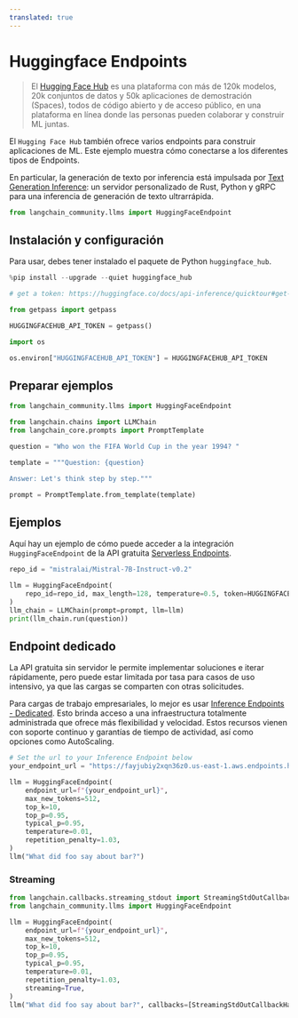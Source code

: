 ```yaml
---
translated: true
---
```


# Huggingface Endpoints

>El [Hugging Face Hub](https://huggingface.co/docs/hub/index) es una plataforma con más de 120k modelos, 20k conjuntos de datos y 50k aplicaciones de demostración (Spaces), todos de código abierto y de acceso público, en una plataforma en línea donde las personas pueden colaborar y construir ML juntas.

El `Hugging Face Hub` también ofrece varios endpoints para construir aplicaciones de ML.
Este ejemplo muestra cómo conectarse a los diferentes tipos de Endpoints.

En particular, la generación de texto por inferencia está impulsada por [Text Generation Inference](https://github.com/huggingface/text-generation-inference): un servidor personalizado de Rust, Python y gRPC para una inferencia de generación de texto ultrarrápida.

```python
from langchain_community.llms import HuggingFaceEndpoint
```

## Instalación y configuración

Para usar, debes tener instalado el paquete de Python `huggingface_hub`.

```python
%pip install --upgrade --quiet huggingface_hub
```

```python
# get a token: https://huggingface.co/docs/api-inference/quicktour#get-your-api-token

from getpass import getpass

HUGGINGFACEHUB_API_TOKEN = getpass()
```

```python
import os

os.environ["HUGGINGFACEHUB_API_TOKEN"] = HUGGINGFACEHUB_API_TOKEN
```

## Preparar ejemplos

```python
from langchain_community.llms import HuggingFaceEndpoint
```

```python
from langchain.chains import LLMChain
from langchain_core.prompts import PromptTemplate
```

```python
question = "Who won the FIFA World Cup in the year 1994? "

template = """Question: {question}

Answer: Let's think step by step."""

prompt = PromptTemplate.from_template(template)
```

## Ejemplos

Aquí hay un ejemplo de cómo puede acceder a la integración `HuggingFaceEndpoint` de la API gratuita [Serverless Endpoints](https://huggingface.co/inference-endpoints/serverless).

```python
repo_id = "mistralai/Mistral-7B-Instruct-v0.2"

llm = HuggingFaceEndpoint(
    repo_id=repo_id, max_length=128, temperature=0.5, token=HUGGINGFACEHUB_API_TOKEN
)
llm_chain = LLMChain(prompt=prompt, llm=llm)
print(llm_chain.run(question))
```

## Endpoint dedicado

La API gratuita sin servidor le permite implementar soluciones e iterar rápidamente, pero puede estar limitada por tasa para casos de uso intensivo, ya que las cargas se comparten con otras solicitudes.

Para cargas de trabajo empresariales, lo mejor es usar [Inference Endpoints - Dedicated](https://huggingface.co/inference-endpoints/dedicated).
Esto brinda acceso a una infraestructura totalmente administrada que ofrece más flexibilidad y velocidad. Estos recursos vienen con soporte continuo y garantías de tiempo de actividad, así como opciones como AutoScaling.

```python
# Set the url to your Inference Endpoint below
your_endpoint_url = "https://fayjubiy2xqn36z0.us-east-1.aws.endpoints.huggingface.cloud"
```

```python
llm = HuggingFaceEndpoint(
    endpoint_url=f"{your_endpoint_url}",
    max_new_tokens=512,
    top_k=10,
    top_p=0.95,
    typical_p=0.95,
    temperature=0.01,
    repetition_penalty=1.03,
)
llm("What did foo say about bar?")
```

### Streaming

```python
from langchain.callbacks.streaming_stdout import StreamingStdOutCallbackHandler
from langchain_community.llms import HuggingFaceEndpoint

llm = HuggingFaceEndpoint(
    endpoint_url=f"{your_endpoint_url}",
    max_new_tokens=512,
    top_k=10,
    top_p=0.95,
    typical_p=0.95,
    temperature=0.01,
    repetition_penalty=1.03,
    streaming=True,
)
llm("What did foo say about bar?", callbacks=[StreamingStdOutCallbackHandler()])
```
